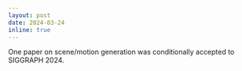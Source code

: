```yaml
---
layout: post
date: 2024-03-24
inline: true
---
```


One paper on scene/motion generation was conditionally accepted to SIGGRAPH 2024.
